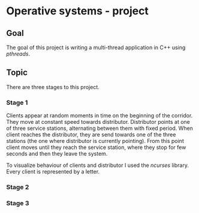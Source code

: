 # Operative systems - project

## Goal

The goal of this project is writing a multi-thread application in C++ using _pthreads_. 

## Topic

There are three stages to this project.

### Stage 1

Clients appear at random moments in time on the beginning of the corridor. They move at constant speed towards distributor. Distributor points at one of three service stations, alternating between them with fixed period. When client reaches the distributor, they are send towards one of the three stations (the one where distributor is currently pointing). From this point client moves until they reach the service station, where they stop for few seconds and then they leave the system. 

To visualize behaviour of clients and distributor I used the _ncurses_ library. Every client is represented by a letter.

### Stage 2

### Stage 3

